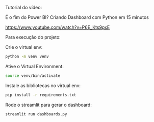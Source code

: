 Tutorial do vídeo:

É o fim do Power BI? Criando Dashboard com Python em 15 minutos

https://www.youtube.com/watch?v=P6E_Kts9pxE


Para execução do projeto:

Crie o virtual env:

```bash
python -m venv venv
```

Ative o Virtual Environment:

```bash
source venv/bin/activate
```
Instale as bibliotecas no virtual env:

```bash
pip install -r requirements.txt
```

Rode o streamlit para gerar o dashboard:

```bash
streamlit run dashboards.py
```